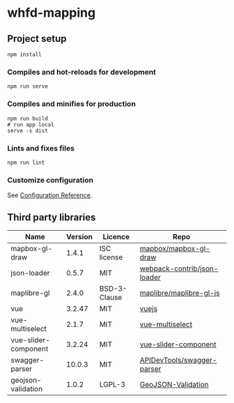 # whfd-mapping

## Project setup
```
npm install
```

### Compiles and hot-reloads for development
```
npm run serve
```

### Compiles and minifies for production
```
npm run build
# run app local
serve -s dist
```

### Lints and fixes files
```
npm run lint
```

### Customize configuration
See [Configuration Reference](https://cli.vuejs.org/config/).

## Third party libraries
| Name                 | Version | Licence      | Repo                                                                          |
| -------------------- | ------- | ------------ | ----------------------------------------------------------------------------- |
| mapbox-gl-draw       | 1.4.1   | ISC license  | [mapbox/mapbox-gl-draw](https://github.com/mapbox/mapbox-gl-draw)             |
| json-loader          | 0.5.7   | MIT          | [webpack-contrib/json-loader](https://github.com/webpack-contrib/json-loader) |
| maplibre-gl          | 2.4.0   | BSD-3-Clause | [maplibre/maplibre-gl-js](https://github.com/maplibre/maplibre-gl-js)         |
| vue                  | 3.2.47  | MIT          | [vuejs](https://github.com/vuejs)                                             |
| vue-multiselect      | 2.1.7   | MIT          | [vue-multiselect](https://github.com/shentao/vue-multiselect)                 |
| vue-slider-component | 3.2.24  | MIT          | [vue-slider-component](https://github.com/NightCatSama/vue-slider-component)  |
| swagger-parser       | 10.0.3  | MIT          | [APIDevTools/swagger-parser](https://github.com/APIDevTools/swagger-parser)   |
| geojson-validation   | 1.0.2   | LGPL-3       | [GeoJSON-Validation](https://gitlab.com/mjbecze/GeoJSON-Validation)           |